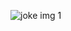 ![joke img 1](https://github.com/Petchi284/Javascript-html-css/assets/145541034/09505081-ef38-4aa6-9de1-8c7de4681c47)

